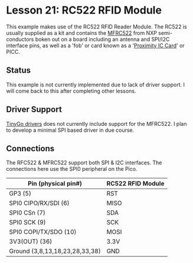 # Lesson 21: RC522 RFID Module #

This example makes use of the RC522 RFID Reader Module. The RC522 is usually supplied as a kit
and contains the [MFRC522](https://www.nxp.com/docs/en/data-sheet/MFRC522.pdf)
from NXP semi-conductors boken out on a board including an antenna and SPI/I2C interface pins,
as well as a 'fob' or card known as a '[Proximity IC Card](https://en.wikipedia.org/wiki/Proximity_card)'
or PICC.

## Status ##

This example is not currently implemented due to lack of driver support.
I will come back to this after completing other lessons.

## Driver Support ##

[TinyGo drivers](https://github.com/tinygo-org/drivers) does not currently include support for the
MFRC522. I plan to develop a minimal SPI based driver in due course.

## Connections ##

The RFC522 & MFRC522 support both SPI & I2C interfaces. The connections here use the SPI0
peripheral on the Pico.

| Pin (physical pin#) | RC522 RFID Module |
|-|-|
| GP3 (5) | RST |
| SPI0 CIPO/RX/SDI (6) | MISO |
| SPI0 CSn (7) | SDA |
| SPI0 SCK (9) | SCK |
| SPI0 COPI/TX/SDO (10) | MOSI |
| 3V3(OUT) (36) | 3.3V |
| Ground (3,8,13,18,23,28,33,38) | GND |

